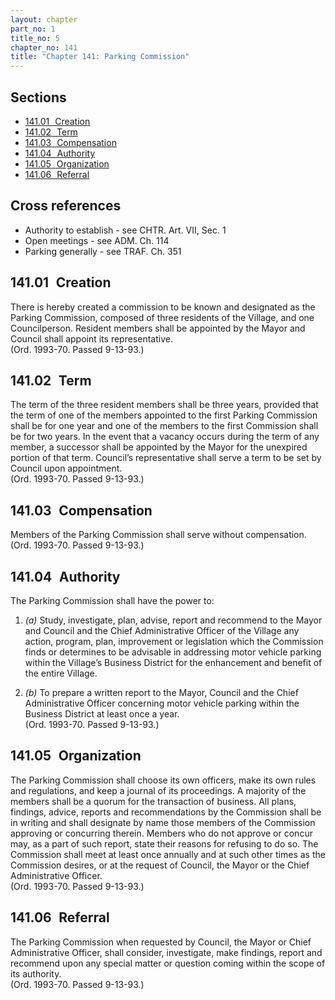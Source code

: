 ```yaml
---
layout: chapter
part_no: 1
title_no: 5
chapter_no: 141
title: "Chapter 141: Parking Commission"
---
```


## Sections

* [141.01   Creation](#14101-creation)
* [141.02   Term](#14102-term)
* [141.03   Compensation](#14103-compensation)
* [141.04   Authority](#14104-authority)
* [141.05   Organization](#14105-organization)
* [141.06   Referral](#14106-referral)

## Cross references

* Authority to establish - see CHTR. Art. VII, Sec. 1
* Open meetings - see ADM. Ch. 114
* Parking generally - see TRAF. Ch. 351

## 141.01   Creation

There is hereby created a commission to be known and designated as the Parking
Commission, composed of three residents of the Village, and one Councilperson.
Resident members shall be appointed by the Mayor and Council shall appoint its
representative.  
(Ord. 1993-70. Passed 9-13-93.)

## 141.02   Term

The term of the three resident members shall be three years, provided that the
term of one of the members appointed to the first Parking Commission shall be
for one year and one of the members to the first Commission shall be for two
years. In the event that a vacancy occurs during the term of any member, a
successor shall be appointed by the Mayor for the unexpired portion of that
term. Council’s representative shall serve a term to be set by Council upon
appointment.  
(Ord. 1993-70. Passed 9-13-93.)

## 141.03   Compensation

Members of the Parking Commission shall serve without compensation.  
(Ord. 1993-70. Passed 9-13-93.)

## 141.04   Authority

The Parking Commission shall have the power to:

1. _(a)_ Study, investigate, plan, advise, report and recommend to the Mayor and
Council and the Chief Administrative Officer of the Village any action, program,
plan, improvement or legislation which the Commission finds or determines to be
advisable in addressing motor vehicle parking within the Village’s Business
District for the enhancement and benefit of the entire Village.

2. _(b)_ To prepare a written report to the Mayor, Council and the Chief
Administrative Officer concerning motor vehicle parking within the Business
District at least once a year.  
(Ord. 1993-70. Passed 9-13-93.)

## 141.05   Organization

The Parking Commission shall choose its own officers, make its own rules and
regulations, and keep a journal of its proceedings. A majority of the members
shall be a quorum for the transaction of business. All plans, findings, advice,
reports and recommendations by the Commission shall be in writing and shall
designate by name those members of the Commission approving or concurring
therein. Members who do not approve or concur may, as a part of such report,
state their reasons for refusing to do so. The Commission shall meet at least
once annually and at such other times as the Commission desires, or at the
request of Council, the Mayor or the Chief Administrative Officer.  
(Ord. 1993-70. Passed 9-13-93.)

## 141.06   Referral

The Parking Commission when requested by Council, the Mayor or Chief
Administrative Officer, shall consider, investigate, make findings, report and
recommend upon any special matter or question coming within the scope of its
authority.  
(Ord. 1993-70. Passed 9-13-93.)
